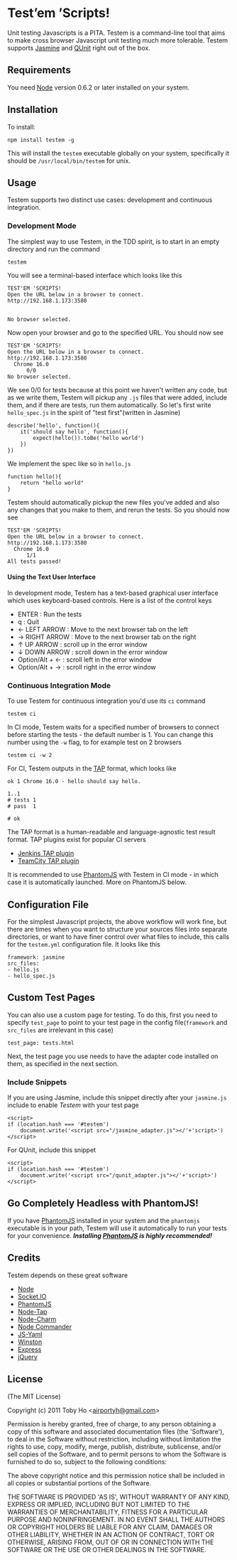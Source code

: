 Test&rsquo;em &rsquo;Scripts!
=================

Unit testing Javascripts is a PITA. Testem is a command-line tool that aims to make cross browser Javascript unit testing much more tolerable. Testem supports [Jasmine](http://pivotal.github.com/jasmine/) and [QUnit](http://docs.jquery.com/QUnit) right out of the box.

Requirements
------------

You need [Node](http://nodejs.org/) version 0.6.2 or later installed on your system.

Installation
------------
To install:

    npm install testem -g
    
This will install the `testem` executable globally on your system, specifically it should be `/usr/local/bin/testem` for unix.

Usage
-----

Testem supports two distinct use cases: development and continuous integration.

### Development Mode

The simplest way to use Testem, in the TDD spirit, is to start in an empty directory and run the command

    testem
    
You will see a terminal-based interface which looks like this
    
    TEST'EM 'SCRIPTS!                                                                                         
    Open the URL below in a browser to connect.                                                                
    http://192.168.1.173:3580                                                                                  


    No browser selected.  
    
Now open your browser and go to the specified URL. You should now see

    TEST'EM 'SCRIPTS!                                                                                          
    Open the URL below in a browser to connect.                                                                
    http://192.168.1.173:3580                                                                                  
      Chrome 16.0                                                                                              
          0/0                                                                                                  
    No browser selected.  
    
We see 0/0 for tests because at this point we haven't written any code, but as we write them, Testem will pickup any `.js` files
 that were added, include them, and if there are tests, run them automatically. So let's first write `hello_spec.js` in the spirit of "test first"(written in Jasmine)

    describe('hello', function(){
        it('should say hello', function(){
            expect(hello()).toBe('hello world')
        })
    })

We implement the spec like so in `hello.js`

    function hello(){
        return "hello world"
    }

Testem should automatically pickup the new files you've added and also any changes that you make to them, and rerun the tests. So you should now see

    TEST'EM 'SCRIPTS!                                                                                          
    Open the URL below in a browser to connect.                                                                
    http://192.168.1.173:3580                                                                                  
      Chrome 16.0                                                                                              
          1/1                                                                                                  
    All tests passed!  
    
#### Using the Text User Interface

In development mode, Testem has a text-based graphical user interface which uses keyboard-based controls. Here is a list of the control keys

* ENTER : Run the tests
* q : Quit
* ← LEFT ARROW  : Move to the next browser tab on the left
* → RIGHT ARROW : Move to the next browser tab on the right
* ↑ UP ARROW : scroll up in the error window
* ↓ DOWN ARROW : scroll down in the error window
* Option/Alt + ← : scroll left in the error window
* Option/Alt + → : scroll right in the error window   

### Continuous Integration Mode

To use Testem for continuous integration you'd use its `ci` command

    testem ci
    
In CI mode, Testem waits for a specified number of browsers to connect before starting the tests - the 
default number is 1. You can change this number using the `-w` flag, to for example test on 2 browsers

    testem ci -w 2
    
For CI, Testem outputs in the [TAP](http://testanything.org/wiki/index.php/Main_Page) format, which looks like

    ok 1 Chrome 16.0 - hello should say hello.

    1..1
    # tests 1
    # pass  1

    # ok
    
The TAP format is a human-readable and language-agnostic test result format. TAP plugins exist for popular CI servers

* [Jenkins TAP plugin](https://wiki.jenkins-ci.org/display/JENKINS/TAP+Plugin)
* [TeamCity TAP plugin](https://github.com/pavelsher/teamcity-tap-parser)

It is recommended to use [PhantomJS](http://www.phantomjs.org/) with Testem in CI mode - in which case it is automatically launched. More on PhantomJS below. 
    
Configuration File
------------------

For the simplest Javascript projects, the above workflow will work fine, but there are times when you want
to structure your sources files into separate directories, or want to have finer control over what files to include, this calls for the `testem.yml` configuration file. It looks like this

    framework: jasmine
    src_files:
    - hello.js
    - hello_spec.js

Custom Test Pages
-----------------

You can also use a custom page for testing. To do this, first you need to specify `test_page` to point to your test page in the config file(`framework` and `src_files` are irrelevant in this case)

    test_page: tests.html
    
Next, the test page you use needs to have the adapter code installed on them, as specified in the next section.

### Include Snippets

If you are using Jasmine, include this snippet directly after your `jasmine.js` include to enable *Testem* with your
test page

    <script>
    if (location.hash === '#testem')
        document.write('<script src="/jasmine_adapter.js"></'+'script>')
    </script>

For QUnit, include this snippet

    <script>
    if (location.hash === '#testem')
        document.write('<script src="/qunit_adapter.js"></'+'script>')
    </script>


Go Completely Headless with PhantomJS!
--------------------------------------

If you have [PhantomJS](http://www.phantomjs.org/) installed in your system and the `phantomjs` executable is in your path, Testem will use it automatically to run your tests for your convenience. ***Installing [PhantomJS](http://www.phantomjs.org/) is highly recommended!***

Credits
-------

Testem depends on these great software

* [Node](http://nodejs.org/)
* [Socket.IO](http://socket.io/)
* [PhantomJS](http://www.phantomjs.org/)
* [Node-Tap](https://github.com/isaacs/node-tap)
* [Node-Charm](https://github.com/substack/node-charm)
* [Node Commander](http://tjholowaychuk.com/post/9103188408/commander-js-nodejs-command-line-interfaces-made-easy)
* [JS-Yaml](https://github.com/nodeca/js-yaml)
* [Winston](http://blog.nodejitsu.com/put-your-logs-anywhere-with-winston)
* [Express](http://expressjs.com/)
* [jQuery](http://jquery.com/)

License
-------

(The MIT License)

Copyright (c) 2011 Toby Ho &lt;airportyh@gmail.com&gt;

Permission is hereby granted, free of charge, to any person obtaining a copy of this software and associated documentation files (the 'Software'), to deal in the Software without restriction, including without limitation the rights to use, copy, modify, merge, publish, distribute, sublicense, and/or sell copies of the Software, and to permit persons to whom the Software is furnished to do so, subject to the following conditions:

The above copyright notice and this permission notice shall be included in all copies or substantial portions of the Software.

THE SOFTWARE IS PROVIDED 'AS IS', WITHOUT WARRANTY OF ANY KIND, EXPRESS OR IMPLIED, INCLUDING BUT NOT LIMITED TO THE WARRANTIES OF MERCHANTABILITY, FITNESS FOR A PARTICULAR PURPOSE AND NONINFRINGEMENT. IN NO EVENT SHALL THE AUTHORS OR COPYRIGHT HOLDERS BE LIABLE FOR ANY CLAIM, DAMAGES OR OTHER LIABILITY, WHETHER IN AN ACTION OF CONTRACT, TORT OR OTHERWISE, ARISING FROM, OUT OF OR IN CONNECTION WITH THE SOFTWARE OR THE USE OR OTHER DEALINGS IN THE SOFTWARE.
